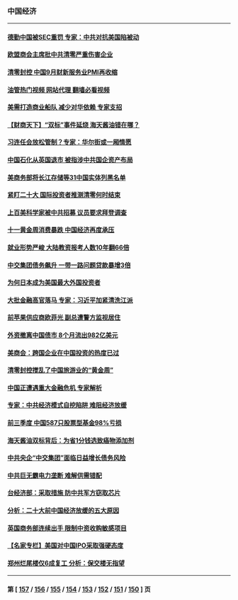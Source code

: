 ### 中国经济
---
#### [德勤中国被SEC重罚 专家：中共对抗美国陷被动](../../pages/ncid283/n13841588.md?10091245) 
#### [欧盟商会主席批中共清零严重伤害企业](../../pages/ncid283/n13841330.md?10091245) 
#### [清零封控 中国9月财新服务业PMI再收缩](../../pages/ncid283/n13841255.md?10091245) 
#### [油管热门视频 网站代理 翻墙必看视频](http://209.222.30.114:81/youtube.html?10091245)
#### [美需打造商业船队 减少对华依赖 专家支招](../../pages/ncid283/n13841099.md?10091245) 
#### [【财商天下】“双标”事件延烧 海天酱油错在哪？](../../pages/ncid283/n13841113.md?10091245) 
#### [习连任会放松管制？专家：华尔街或一厢情愿](../../pages/ncid283/n13841005.md?10091245) 
#### [中国石化从英国退市 被指涉中共国企资产布局](../../pages/ncid283/n13840708.md?10091245) 
#### [美商务部将长江存储等31中国实体列黑名单](../../pages/ncid283/n13841004.md?10091245) 
#### [紧盯二十大  国际投资者推测清零何时结束](../../pages/ncid283/n13840862.md?10091245) 
#### [上百美科学家被中共招募 议员要求拜登调查](../../pages/ncid283/n13840830.md?10091245) 
#### [十一黄金周消费暴跌 中国经济再度承压](../../pages/ncid283/n13840753.md?10091245) 
#### [就业形势严峻 大陆教资报考人数10年翻66倍](../../pages/ncid283/n13840671.md?10091245) 
#### [中交集团债务飙升 一带一路问题贷款暴增3倍](../../pages/ncid283/n13840169.md?10091245) 
#### [为何日本成为美国最大外国投资者](../../pages/ncid283/n13840352.md?10091245) 
#### [大批金融高官落马 专家：习近平加紧清洗江派](../../pages/ncid283/n13839933.md?10091245) 
#### [前苹果供应商欧菲光 副总遭警方监视居住](../../pages/ncid283/n13839926.md?10091245) 
#### [外资撤离中国债市 8个月流出982亿美元](../../pages/ncid283/n13839617.md?10091245) 
#### [美商会：跨国企业在中国投资的热度已过](../../pages/ncid283/n13840022.md?10091245) 
#### [清零封控搅乱了中国旅游业的“黄金周”](../../pages/ncid283/n13839981.md?10091245) 
#### [中国正遭遇重大金融危机 专家解析](../../pages/ncid283/n13839969.md?10091245) 
#### [专家：中共经济模式自挖陷阱 难阻经济放缓](../../pages/ncid283/n13839667.md?10091245) 
#### [前三季度 中国587只股票型基金98%亏损](../../pages/ncid283/n13839639.md?10091245) 
#### [海天酱油双标背后：为省1分钱选致癌物添加剂](../../pages/ncid283/n13839613.md?10091245) 
#### [中共央企“中交集团”面临日益增长债务风险](../../pages/ncid283/n13839605.md?10091245) 
#### [中共巨无霸电力垄断 难解供需错配](../../pages/ncid283/n13839573.md?10091245) 
#### [台经济部：采取措施 防中共军方窃取芯片](../../pages/ncid283/n13839586.md?10091245) 
#### [分析：二十大前中国经济放缓的五大原因](../../pages/ncid283/n13839458.md?10091245) 
#### [英国商务部连续出手 限制中资收购敏感项目](../../pages/ncid283/n13839408.md?10091245) 
#### [【名家专栏】美国对中国IPO采取强硬态度](../../pages/ncid283/n13838731.md?10091245) 
#### [郑州烂尾楼仅6成复工 分析：保交楼无指望](../../pages/ncid283/n13838860.md?10091245) 

---
#### 第 [ [157](./157.md?10091245) / [156](./156.md?10091245) / [155](./155.md?10091245) / [154](./154.md?10091245) / [153](./153.md?10091245) / [152](./152.md?10091245) / [151](./151.md?10091245) / [150](./150.md?10091245) ] 页
